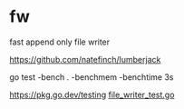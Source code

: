 # fw
fast append only file writer

https://github.com/natefinch/lumberjack

go test -bench . -benchmem -benchtime 3s

https://pkg.go.dev/testing
[file_writer_test.go](file_writer_test.go)